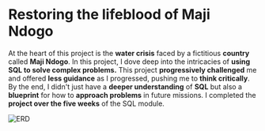 # Restoring the lifeblood of Maji Ndogo
At the heart of this project is the **water crisis** faced by a fictitious **country** called **Maji Ndogo**. In this project, I dove deep into the intricacies of **using SQL to solve complex problems.**
This project **progressively challenged** me and offered **less guidance** as I progressed, pushing me to **think critically**. By the end, I didn't just have a **deeper understanding** of **SQL** but also a **blueprint** for how to **approach problems** in future missions.
I completed the **project over the five weeks** of the SQL module.

![ERD](https://github.com/ahmedsalah64/Integrated-Project-Maji-Ndogo/assets/115900209/64cdacd3-0c75-464d-8a60-3a047f91a7fd)

